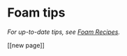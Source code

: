 # Foam tips

_For up-to-date tips, see [Foam Recipes](https://foambubble.github.io/foam/recipes)._

[[new page]]

[//begin]: # "Autogenerated link references for markdown compatibility"
[todo]: todo "Todo"
[//end]: # "Autogenerated link references"